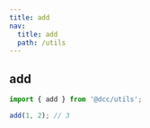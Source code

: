 ```yaml
---
title: add
nav:
  title: add
  path: /utils
---
```


## add

```ts
import { add } from '@dcc/utils';

add(1, 2); // 3
```
